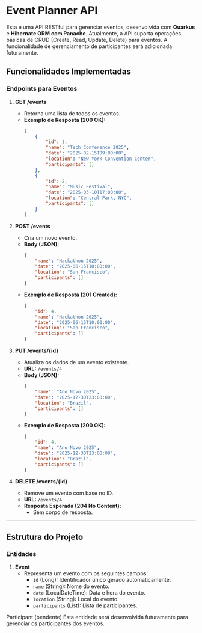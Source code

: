 # Event Planner API

Esta é uma API RESTful para gerenciar eventos, desenvolvida com **Quarkus** e **Hibernate ORM com Panache**. Atualmente, a API suporta operações básicas de CRUD (Create, Read, Update, Delete) para eventos. A funcionalidade de gerenciamento de participantes será adicionada futuramente.

## **Funcionalidades Implementadas**

### **Endpoints para Eventos**
1. **GET /events**
   - Retorna uma lista de todos os eventos.
   - **Exemplo de Resposta (200 OK):**
     ```json
     [
         {
             "id": 1,
             "name": "Tech Conference 2025",
             "date": "2025-02-15T09:00:00",
             "location": "New York Convention Center",
             "participants": []
         },
         {
             "id": 2,
             "name": "Music Festival",
             "date": "2025-03-10T17:00:00",
             "location": "Central Park, NYC",
             "participants": []
         }
     ]
     ```

2. **POST /events**
   - Cria um novo evento.
   - **Body (JSON):**
     ```json
     {
         "name": "Hackathon 2025",
         "date": "2025-06-15T10:00:00",
         "location": "San Francisco",
         "participants": []
     }
     ```
   - **Exemplo de Resposta (201 Created):**
     ```json
     {
         "id": 4,
         "name": "Hackathon 2025",
         "date": "2025-06-15T10:00:00",
         "location": "San Francisco",
         "participants": []
     }
     ```

3. **PUT /events/{id}**
   - Atualiza os dados de um evento existente.
   - **URL:** `/events/4`
   - **Body (JSON):**
     ```json
     {
         "name": "Ano Novo 2025",
         "date": "2025-12-30T23:00:00",
         "location": "Brazil",
         "participants": []
     }
     ```
   - **Exemplo de Resposta (200 OK):**
     ```json
     {
         "id": 4,
         "name": "Ano Novo 2025",
         "date": "2025-12-30T23:00:00",
         "location": "Brazil",
         "participants": []
     }
     ```

4. **DELETE /events/{id}**
   - Remove um evento com base no ID.
   - **URL:** `/events/4`
   - **Resposta Esperada (204 No Content):**
     - Sem corpo de resposta.

---

## **Estrutura do Projeto**

### **Entidades**
1. **Event**
   - Representa um evento com os seguintes campos:
     - `id` (Long): Identificador único gerado automaticamente.
     - `name` (String): Nome do evento.
     - `date` (LocalDateTime): Data e hora do evento.
     - `location` (String): Local do evento.
     - `participants` (List): Lista de participantes.

Participant (pendente)
Esta entidade será desenvolvida futuramente para gerenciar os participantes dos eventos.

